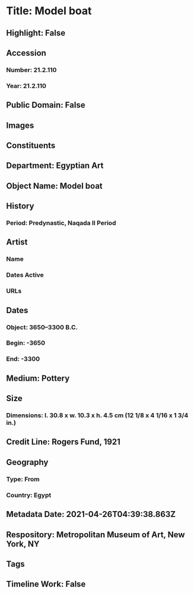 # Title: Model boat
## Highlight: False
## Accession
### Number: 21.2.110
### Year: 21.2.110
## Public Domain: False
## Images
## Constituents
## Department: Egyptian Art
## Object Name: Model boat
## History
### Period: Predynastic, Naqada II Period
## Artist
### Name
### Dates Active
### URLs
## Dates
### Object: 3650–3300 B.C.
### Begin: -3650
### End: -3300
## Medium: Pottery
## Size
### Dimensions: l. 30.8 x w. 10.3 x h. 4.5 cm (12 1/8 x 4 1/16 x 1 3/4 in.)
## Credit Line: Rogers Fund, 1921
## Geography
### Type: From
### Country: Egypt
## Metadata Date: 2021-04-26T04:39:38.863Z
## Respository: Metropolitan Museum of Art, New York, NY
## Tags
## Timeline Work: False